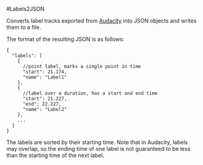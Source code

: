 #Labels2JSON

Converts label tracks exported from [Audacity](http://www.audacityteam.org/) into JSON objects and writes them to a file.

The format of the resulting JSON is as follows:

```
{
  "labels": [
    {
      //point label, marks a single point in time
      "start": 21.174,
      "name": "Label1"
    },
    {
      //label over a duration, has a start and end time
      "start": 21.227,
      "end": 22.227,
      "name": "Label2"
    },
    ...
  ]
}
```

The labels are sorted by their starting time. Note that in Audacity, labels may overlap, so the ending time of one label is not guaranteed to be less than the starting time of the next label.
